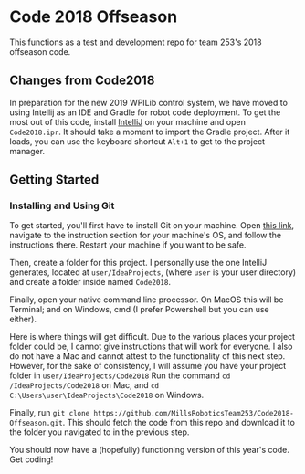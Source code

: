 # Code 2018 Offseason
This functions as a test and development repo for team 253's 2018 offseason code. 

## Changes from Code2018
In preparation for the new 2019 WPILib control system, we have moved to using Intellij as an IDE and Gradle for robot code deployment. To get the most out of this code, install [IntelliJ](https://www.jetbrains.com/idea/) on your machine and open `Code2018.ipr`. It should take a moment to import the Gradle project. After it loads, you can use the keyboard shortcut `Alt+1` to get to the project manager.

## Getting Started

### Installing and Using Git
To get started, you'll first have to install Git on your machine. Open [this link](https://git-scm.com/book/en/v2/Getting-Started-Installing-Git), navigate to the instruction section for your machine's OS, and follow the instructions there. Restart your machine if you want to be safe.

Then, create a folder for this project. I personally use the one IntelliJ generates, located at `user/IdeaProjects`, (where `user` is your user directory) and create a folder inside named `Code2018`.

Finally, open your native command line processor. On MacOS this will be Terminal; and on Windows, cmd (I prefer Powershell but you can use either). 

Here is where things will get difficult. Due to the various places your project folder could be, I cannot give instructions that will work for everyone. I also do not have a Mac and cannot attest to the functionality of this next step. However, for the sake of consistency, I will assume you have your project folder in `user/IdeaProjects/Code2018` Run the command `cd /IdeaProjects/Code2018` on Mac, and `cd C:\Users\user\IdeaProjects\Code2018` on Windows.

Finally, run `git clone https://github.com/MillsRoboticsTeam253/Code2018-Offseason.git`. This should fetch the code from this repo and download it to the folder you navigated to in the previous step.

You should now have a (hopefully) functioning version of this year's code. Get coding!
